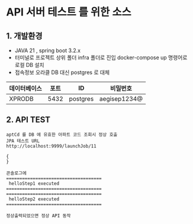 # API 서버 테스트 를 위한 소스 

## 1. 개발환경
* JAVA 21 , spring boot 3.2.x
* 터미널로 프로젝트 상위 폴더 infra 폴더로 진입 docker-compose up 명령어로 로컬 DB 설치
* 접속정보 오라클 DB 대신 postgres 로 대체 

| 데이터베이스 |  포트   | ID | 비밀번호 |
|---|------|---|---|
| XPRODB | 5432 | postgres | aegisep1234@ |


## 2. API TEST
 

````
aptCd 를 DB 에 유효한 아파트 코드 조회시 정상 호출
JPA 테스트 URL 
http://localhost:9999/launchJob/11  

{
}

콘솔로그에 
====================================
 helloStep1 executed 
====================================
====================================
 helloStep2 executed 
====================================

정상출력되었으면 정상 API 동작
